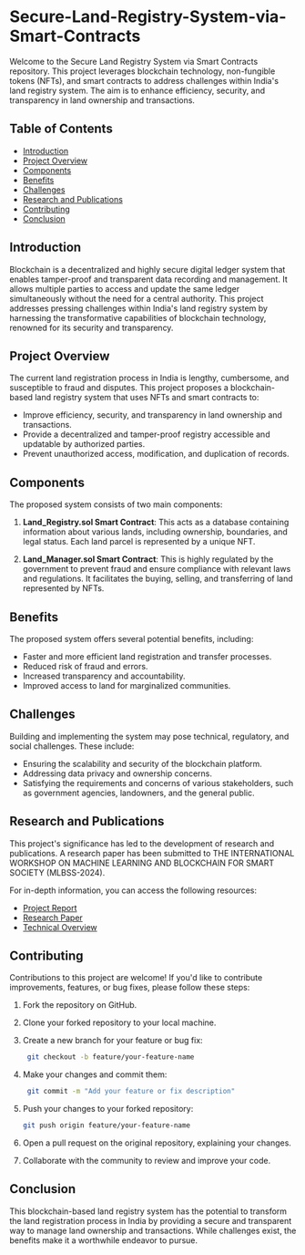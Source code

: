 # Secure-Land-Registry-System-via-Smart-Contracts

Welcome to the Secure Land Registry System via Smart Contracts repository. This project leverages blockchain technology, non-fungible tokens (NFTs), and smart contracts to address challenges within India's land registry system. The aim is to enhance efficiency, security, and transparency in land ownership and transactions.

## Table of Contents
- [Introduction](#introduction)
- [Project Overview](#project-overview)
- [Components](#components)
- [Benefits](#benefits)
- [Challenges](#challenges)
- [Research and Publications](#research-and-publications)
- [Contributing](#contributing)
- [Conclusion](#conclusion)
  
## Introduction

Blockchain is a decentralized and highly secure digital ledger system that enables tamper-proof and transparent data recording and management. It allows multiple parties to access and update the same ledger simultaneously without the need for a central authority. This project addresses pressing challenges within India's land registry system by harnessing the transformative capabilities of blockchain technology, renowned for its security and transparency.

## Project Overview

The current land registration process in India is lengthy, cumbersome, and susceptible to fraud and disputes. This project proposes a blockchain-based land registry system that uses NFTs and smart contracts to:

- Improve efficiency, security, and transparency in land ownership and transactions.
- Provide a decentralized and tamper-proof registry accessible and updatable by authorized parties.
- Prevent unauthorized access, modification, and duplication of records.

## Components

The proposed system consists of two main components:

1. **Land_Registry.sol Smart Contract**: This acts as a database containing information about various lands, including ownership, boundaries, and legal status. Each land parcel is represented by a unique NFT.

2. **Land_Manager.sol Smart Contract**: This is highly regulated by the government to prevent fraud and ensure compliance with relevant laws and regulations. It facilitates the buying, selling, and transferring of land represented by NFTs.

## Benefits

The proposed system offers several potential benefits, including:

- Faster and more efficient land registration and transfer processes.
- Reduced risk of fraud and errors.
- Increased transparency and accountability.
- Improved access to land for marginalized communities.

## Challenges

Building and implementing the system may pose technical, regulatory, and social challenges. These include:

- Ensuring the scalability and security of the blockchain platform.
- Addressing data privacy and ownership concerns.
- Satisfying the requirements and concerns of various stakeholders, such as government agencies, landowners, and the general public.

## Research and Publications

This project's significance has led to the development of research and publications. A research paper has been submitted to THE INTERNATIONAL WORKSHOP ON MACHINE LEARNING AND BLOCKCHAIN FOR SMART SOCIETY (MLBSS-2024).

For in-depth information, you can access the following resources:

- [Project Report](https://drive.google.com/file/d/11Vs9GkEHAMmZoKPtD2N9TBSFCBULM3bL/view)
- [Research Paper](https://drive.google.com/file/d/1V9gOY9WRK7uMnJwA7M7uRb7hS9AJMLWS/view)
- [Technical Overview](https://drive.google.com/file/d/1uOMei_8hMfhAa_dzDiurxOnCucfPQtX3/view)

## Contributing

Contributions to this project are welcome! If you'd like to contribute improvements, features, or bug fixes, please follow these steps:

1. Fork the repository on GitHub.
2. Clone your forked repository to your local machine.
3. Create a new branch for your feature or bug fix:

   ```bash
    git checkout -b feature/your-feature-name
   
4. Make your changes and commit them:

   ```bash
    git commit -m "Add your feature or fix description"
   
5. Push your changes to your forked repository:

   ```bash
   git push origin feature/your-feature-name

6. Open a pull request on the original repository, explaining your changes.
7. Collaborate with the community to review and improve your code.
   
## Conclusion
This blockchain-based land registry system has the potential to transform the land registration process in India by providing a secure and transparent way to manage land ownership and transactions. While challenges exist, the benefits make it a worthwhile endeavor to pursue.

